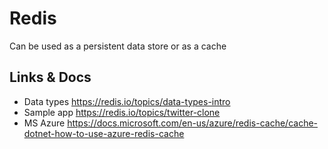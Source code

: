 # Redis
Can be used as a persistent data store or as a cache

## Links & Docs

* Data types https://redis.io/topics/data-types-intro
* Sample app https://redis.io/topics/twitter-clone
* MS Azure https://docs.microsoft.com/en-us/azure/redis-cache/cache-dotnet-how-to-use-azure-redis-cache